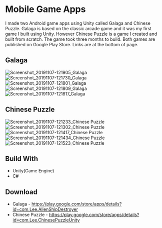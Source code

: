 # Mobile Game Apps
I made two Android game apps using Unity called Galaga and Chinese Puzzle. Galaga is based on the classic arcade game and it was my first game I built using Unity. However Chinese Puzzle is a game I created and built from scratch. The game took three months to build. Both games are published on Google Play Store. Links are at the bottom of page.

## Galaga
![Screenshot_20191107-121905_Galaga](https://user-images.githubusercontent.com/13184429/68429660-5e144c00-0163-11ea-8508-4605d5648041.jpg)
![Screenshot_20191107-121730_Galaga](https://user-images.githubusercontent.com/13184429/68429241-8e0f1f80-0162-11ea-8912-a628fc6991a2.jpg)
![Screenshot_20191107-121801_Galaga](https://user-images.githubusercontent.com/13184429/68429248-8f404c80-0162-11ea-871f-dd952b98fafa.jpg)
![Screenshot_20191107-121809_Galaga](https://user-images.githubusercontent.com/13184429/68429245-8ea7b600-0162-11ea-9c33-9da58f587921.jpg)
![Screenshot_20191107-121817_Galaga](https://user-images.githubusercontent.com/13184429/68429247-8f404c80-0162-11ea-9316-d35c2779f69d.jpg)

## Chinese Puzzle
![Screenshot_20191107-121233_Chinese Puzzle](https://user-images.githubusercontent.com/13184429/68429152-69b34300-0162-11ea-92d6-a28fc14b4e5f.jpg)
![Screenshot_20191107-121302_Chinese Puzzle](https://user-images.githubusercontent.com/13184429/68429151-69b34300-0162-11ea-96a0-24d0a7c3d15b.jpg)
![Screenshot_20191107-121417_Chinese Puzzle](https://user-images.githubusercontent.com/13184429/68429147-691aac80-0162-11ea-9847-3f95edb0ca52.jpg)
![Screenshot_20191107-121434_Chinese Puzzle](https://user-images.githubusercontent.com/13184429/68429148-691aac80-0162-11ea-9e9a-f23cd33c4559.jpg)
![Screenshot_20191107-121523_Chinese Puzzle](https://user-images.githubusercontent.com/13184429/68429149-691aac80-0162-11ea-90cb-7bb494fded11.jpg)

## Build With
* Unity(Game Engine)
* C#

## Download
* Galaga - https://play.google.com/store/apps/details?id=com.Lee.AlienShipDestroyer
* Chinese Puzzle - https://play.google.com/store/apps/details?id=com.Lee.ChinesePuzzleUnity

